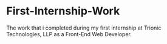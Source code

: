 # First-Internship-Work
The work that i completed during my first internship at Trionic Technologies, LLP as a Front-End Web Developer.
